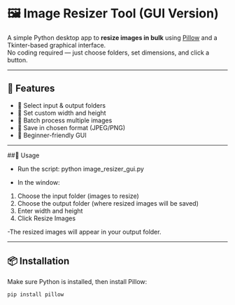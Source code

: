 # 🖼️ Image Resizer Tool (GUI Version)

A simple Python desktop app to **resize images in bulk** using [Pillow](https://pillow.readthedocs.io/) and a Tkinter-based graphical interface.  
No coding required — just choose folders, set dimensions, and click a button.

---

## 📌 Features
- 📂 Select input & output folders
- 📏 Set custom width and height
- 🔄 Batch process multiple images
- 💾 Save in chosen format (JPEG/PNG)
- 🎯 Beginner-friendly GUI

---
##🚀 Usage
- Run the script:
python image_resizer_gui.py

- In the window:
1. Choose the input folder (images to resize)
2. Choose the output folder (where resized images will be saved)
3. Enter width and height
4. Click Resize Images

-The resized images will appear in your output folder.

---
## 📦 Installation
Make sure Python is installed, then install Pillow:
```bash
pip install pillow
